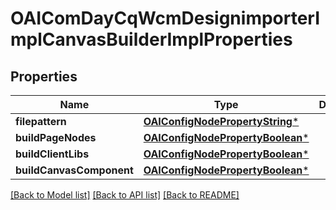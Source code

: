 # OAIComDayCqWcmDesignimporterImplCanvasBuilderImplProperties

## Properties
Name | Type | Description | Notes
------------ | ------------- | ------------- | -------------
**filepattern** | [**OAIConfigNodePropertyString***](OAIConfigNodePropertyString.md) |  | [optional] 
**buildPageNodes** | [**OAIConfigNodePropertyBoolean***](OAIConfigNodePropertyBoolean.md) |  | [optional] 
**buildClientLibs** | [**OAIConfigNodePropertyBoolean***](OAIConfigNodePropertyBoolean.md) |  | [optional] 
**buildCanvasComponent** | [**OAIConfigNodePropertyBoolean***](OAIConfigNodePropertyBoolean.md) |  | [optional] 

[[Back to Model list]](../README.md#documentation-for-models) [[Back to API list]](../README.md#documentation-for-api-endpoints) [[Back to README]](../README.md)


